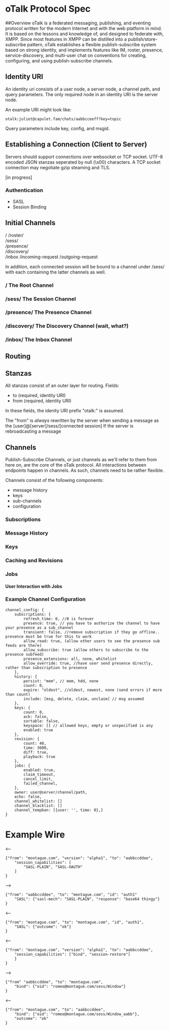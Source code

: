 # oTalk Protocol Spec

##Overview
oTalk is a federated messaging, publishing, and eventing protocol written for the modern Internet and with the web platform in mind. It is based on the lessons and knowledge of, and designed to federate with, XMPP.
Since most features in XMPP can be distilled into a publish/store-subscribe pattern, oTalk establishes a flexible publish-subscribe system based on strong identity, and implements features like IM, roster, presence, service-discovery, and multi-user chat on conventions for creating, configuring, and using publish-subscribe channels.

## Identity URI
An identity uri consists of a user node, a server node, a channel path, and query parameters.
The only required node in an identity URI is the server node.

An example URI might look like:

    otalk:juliet@capulet.fam/chats/aabbcceeff?key=topic

Query parameters include key, config, and msgid.

## Establishing a Connection (Client to Server)

Servers should support connections over websocket or TCP socket.
UTF-8 encoded JSON stanzas seperated by null (\x00) characters.
A TCP socket connection may negotiate gzip steaming and TLS.

[in progress]

### Authentication

* SASL
* Session Binding

## Initial Channels

/
/roster/  
/sess/  
/presence/  
/discovery/  
/inbox
/incoming-request
/outgoing-request

In addition, each connected session will be bound to a channel under /sess/ with each containing the latter channels as well.

### / The Root Channel
### /sess/ The Session Channel
### /presence/ The Presence Channel
### /discovery/ The Discovery Channel (wait, what?)
### /inbox/ The Inbox Channel

## Routing

## Stanzas
All stanzas consist of an outer layer for routing.
Fields:

* to (required, identity URI)
* from (required, identity URI)

In these fields, the idenity URI prefix "otalk:" is assumed.

The "from" is *always* rewritten by the server when sending a message as the [user]@[server]/sess/[connected session]
If the server is rebroadcasting a message 


## Channels
Publish-Subscribe Channels, or just channels as we'll refer to them from here on, are the core of the oTalk protocol. All interactions between endpoints happen in channels. As such, channels need to be rather flexible.

Channels consist of the following components:

* message history
* keys
* sub-channels
* configuration

### Subscriptions
### Message History
### Keys
### Caching and Revisions
### Jobs
#### User Interaction with Jobs

### Example Channel Configuration

    channel_config: {
        subscriptions: {
            refresh_time: 0, //0 is forever
            presence: true, // you have to authorize the channel to have your presence as a sub_channel
            transient: false, //remove subscription if they go offline.. presence must be true for this to work
            allow_read: true, (allow other users to see the presence sub feeds are there)
            allow_subscribe: true (allow others to subscribe to the presence subfeed)
            presence_extensions: all, none, whitelist
            allow_override: true, //have user send presence directly, rather than subscription to presence
        },
        history: {
            persist: "mem", // mem, hdd, none
            count: 0,
            expire: "oldest", //oldest, newest, none (send errors if more than count)
            include: [msg, delete, claim, unclaim] // msg assumed
        },
        keys: {
            count: 0,
            ack: false,
            sortable: false,
            keyspace: [] // allowed keys, empty or unspecified is any
            enabled: true
        },
        revision: {
            count: 40,
            time: 3600,
            diff: true,
            playback: true
        },
        jobs: {
            enabled: true,
            claim_timeout,
            cancel_limit,
            failed_channel,
        },
        owner: user@server/channel/path,
        echo: false,
        channel_whitelist: []
        channel_blacklist: []
        channel_tempban: [{user: '', time: 0},]
    }


# Example Wire


<--

    {"from": "montague.com", "version": "alpha1", "to": "aabbccddee",
        "session_capabilities": [
            "SASL-PLAIN", "SASL-OAUTH"
        ]
    }

-->

    {"from": "aabbccddee", "to": "montague.com", "id": "auth1"
        "SASL": {"sasl-mech": "SASL-PLAIN", "response": "base64 thingy"}
    }

<--

    {"from": "montague.com", "to": "montague.com", "id", "auth1",
        "SASL": {"outcome": "ok"}
    }

<--

    {"from": "montague.com", "version": "alpha1", "to": "aabbccddee",
        "session_capabilities": ["bind", "session-restore"]
        }
    }

-->

    {"from" "aabbccddee", "to": "montague.com",
        "bind": {"oid": "romeo@montague.com/sess/Window"}
    }

<--

    {"from": "montague.com", "to": "aabbccddee",
        "bind": {"oid": "romeo@montague.com/sess/Window_aabb"},
        "outcome": "ok"
    }
